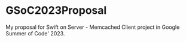 # GSoC2023Proposal
My proposal for Swift on Server - Memcached Client project in Google Summer of Code' 2023.
